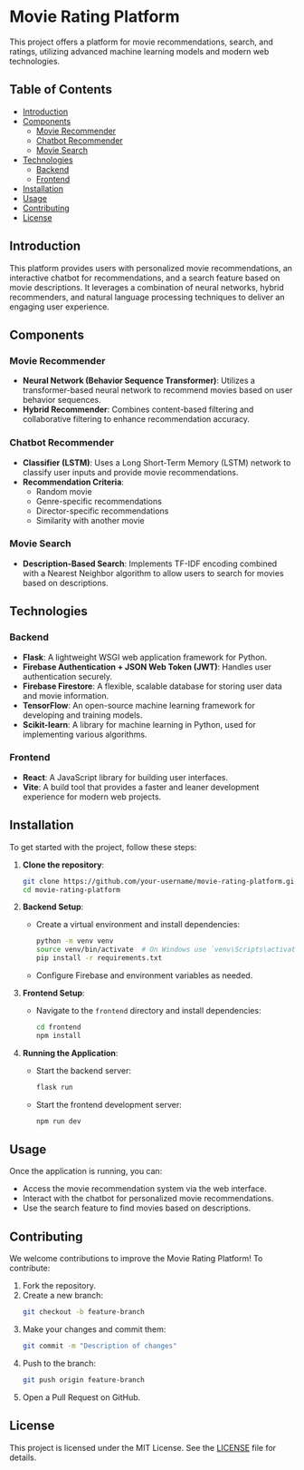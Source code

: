 
# Movie Rating Platform

This project offers a platform for movie recommendations, search, and ratings, utilizing advanced machine learning models and modern web technologies.

## Table of Contents

- [Introduction](#introduction)
- [Components](#components)
  - [Movie Recommender](#movie-recommender)
  - [Chatbot Recommender](#chatbot-recommender)
  - [Movie Search](#movie-search)
- [Technologies](#technologies)
  - [Backend](#backend)
  - [Frontend](#frontend)
- [Installation](#installation)
- [Usage](#usage)
- [Contributing](#contributing)
- [License](#license)

## Introduction

This platform provides users with personalized movie recommendations, an interactive chatbot for recommendations, and a search feature based on movie descriptions. It leverages a combination of neural networks, hybrid recommenders, and natural language processing techniques to deliver an engaging user experience.

## Components

### Movie Recommender

- **Neural Network (Behavior Sequence Transformer)**: Utilizes a transformer-based neural network to recommend movies based on user behavior sequences.
- **Hybrid Recommender**: Combines content-based filtering and collaborative filtering to enhance recommendation accuracy.

### Chatbot Recommender

- **Classifier (LSTM)**: Uses a Long Short-Term Memory (LSTM) network to classify user inputs and provide movie recommendations.
- **Recommendation Criteria**:
  - Random movie
  - Genre-specific recommendations
  - Director-specific recommendations
  - Similarity with another movie

### Movie Search

- **Description-Based Search**: Implements TF-IDF encoding combined with a Nearest Neighbor algorithm to allow users to search for movies based on descriptions.

## Technologies

### Backend

- **Flask**: A lightweight WSGI web application framework for Python.
- **Firebase Authentication + JSON Web Token (JWT)**: Handles user authentication securely.
- **Firebase Firestore**: A flexible, scalable database for storing user data and movie information.
- **TensorFlow**: An open-source machine learning framework for developing and training models.
- **Scikit-learn**: A library for machine learning in Python, used for implementing various algorithms.

### Frontend

- **React**: A JavaScript library for building user interfaces.
- **Vite**: A build tool that provides a faster and leaner development experience for modern web projects.

## Installation

To get started with the project, follow these steps:

1. **Clone the repository**:
    ```bash
    git clone https://github.com/your-username/movie-rating-platform.git
    cd movie-rating-platform
    ```

2. **Backend Setup**:
    - Create a virtual environment and install dependencies:
        ```bash
        python -m venv venv
        source venv/bin/activate  # On Windows use `venv\Scripts\activate`
        pip install -r requirements.txt
        ```
    - Configure Firebase and environment variables as needed.

3. **Frontend Setup**:
    - Navigate to the `frontend` directory and install dependencies:
        ```bash
        cd frontend
        npm install
        ```

4. **Running the Application**:
    - Start the backend server:
        ```bash
        flask run
        ```
    - Start the frontend development server:
        ```bash
        npm run dev
        ```

## Usage

Once the application is running, you can:

- Access the movie recommendation system via the web interface.
- Interact with the chatbot for personalized movie recommendations.
- Use the search feature to find movies based on descriptions.

## Contributing

We welcome contributions to improve the Movie Rating Platform! To contribute:

1. Fork the repository.
2. Create a new branch:
    ```bash
    git checkout -b feature-branch
    ```
3. Make your changes and commit them:
    ```bash
    git commit -m "Description of changes"
    ```
4. Push to the branch:
    ```bash
    git push origin feature-branch
    ```
5. Open a Pull Request on GitHub.

## License

This project is licensed under the MIT License. See the [LICENSE](LICENSE) file for details.
